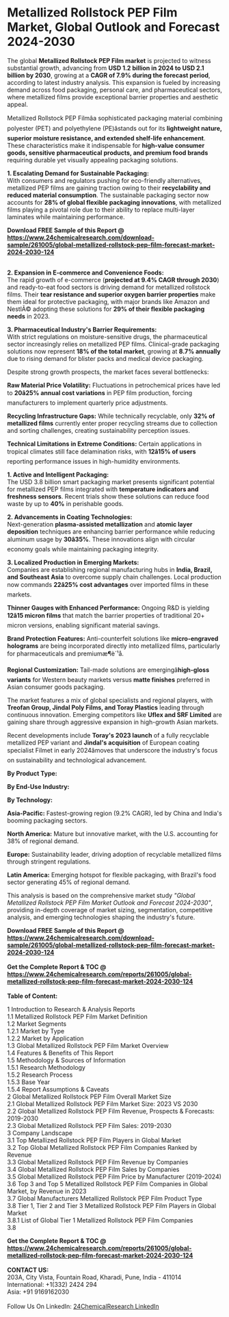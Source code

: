 <h1>Metallized Rollstock PEP Film Market, Global Outlook and Forecast 2024-2030</h1><p>The global <strong>Metallized Rollstock PEP Film market</strong> is projected to witness substantial growth, advancing from <strong>USD 1.2 billion in 2024 to USD 2.1 billion by 2030</strong>, growing at a <strong>CAGR of 7.9% during the forecast period</strong>, according to latest industry analysis. This expansion is fueled by increasing demand across food packaging, personal care, and pharmaceutical sectors, where metallized films provide exceptional barrier properties and aesthetic appeal.</p><p>Metallized Rollstock PEP Filmâa sophisticated packaging material combining polyester (PET) and polyethylene (PE)âstands out for its <strong>lightweight nature, superior moisture resistance, and extended shelf-life enhancement</strong>. These characteristics make it indispensable for <strong>high-value consumer goods, sensitive pharmaceutical products, and premium food brands</strong> requiring durable yet visually appealing packaging solutions.</p><p><strong>1. Escalating Demand for Sustainable Packaging:</strong><br>
With consumers and regulators pushing for eco-friendly alternatives, metallized PEP films are gaining traction owing to their <strong>recyclability and reduced material consumption</strong>. The sustainable packaging sector now accounts for <strong>28% of global flexible packaging innovations</strong>, with metallized films playing a pivotal role due to their ability to replace multi-layer laminates while maintaining performance.</p><div><b>Download FREE Sample of this Report @ 
            <a href="https://www.24chemicalresearch.com/download-sample/261005/global-metallized-rollstock-pep-film-forecast-market-2024-2030-124">
            https://www.24chemicalresearch.com/download-sample/261005/global-metallized-rollstock-pep-film-forecast-market-2024-2030-124</a></b></div><br><p><strong>2. Expansion in E-commerce and Convenience Foods:</strong><br>
The rapid growth of e-commerce (<strong>projected at 9.4% CAGR through 2030</strong>) and ready-to-eat food sectors is driving demand for metallized rollstock films. Their <strong>tear resistance and superior oxygen barrier properties</strong> make them ideal for protective packaging, with major brands like Amazon and NestlÃ© adopting these solutions for <strong>29% of their flexible packaging needs</strong> in 2023.</p><p><strong>3. Pharmaceutical Industry's Barrier Requirements:</strong><br>
With strict regulations on moisture-sensitive drugs, the pharmaceutical sector increasingly relies on metallized PEP films. Clinical-grade packaging solutions now represent <strong>18% of the total market</strong>, growing at <strong>8.7% annually</strong> due to rising demand for blister packs and medical device packaging.</p><p>Despite strong growth prospects, the market faces several bottlenecks:</p><p><strong>Raw Material Price Volatility:</strong> Fluctuations in petrochemical prices have led to <strong>20â25% annual cost variations</strong> in PEP film production, forcing manufacturers to implement quarterly price adjustments.</p><p><strong>Recycling Infrastructure Gaps:</strong> While technically recyclable, only <strong>32% of metallized films</strong> currently enter proper recycling streams due to collection and sorting challenges, creating sustainability perception issues.</p><p><strong>Technical Limitations in Extreme Conditions:</strong> Certain applications in tropical climates still face delamination risks, with <strong>12â15% of users</strong> reporting performance issues in high-humidity environments.</p><p><strong>1. Active and Intelligent Packaging:</strong><br>
The USD 3.8 billion smart packaging market presents significant potential for metallized PEP films integrated with <strong>temperature indicators and freshness sensors</strong>. Recent trials show these solutions can reduce food waste by up to <strong>40%</strong> in perishable goods.</p><p><strong>2. Advancements in Coating Technologies:</strong><br>
Next-generation <strong>plasma-assisted metallization</strong> and <strong>atomic layer deposition</strong> techniques are enhancing barrier performance while reducing aluminum usage by <strong>30â35%</strong>. These innovations align with circular economy goals while maintaining packaging integrity.</p><p><strong>3. Localized Production in Emerging Markets:</strong><br>
Companies are establishing regional manufacturing hubs in <strong>India, Brazil, and Southeast Asia</strong> to overcome supply chain challenges. Local production now commands <strong>22â25% cost advantages</strong> over imported films in these markets.</p><p><strong>Thinner Gauges with Enhanced Performance:</strong> Ongoing R&amp;D is yielding <strong>12â15 micron films</strong> that match the barrier properties of traditional 20+ micron versions, enabling significant material savings.</p><p><strong>Brand Protection Features:</strong> Anti-counterfeit solutions like <strong>micro-engraved holograms</strong> are being incorporated directly into metallized films, particularly for pharmaceuticals and premiumæ¶è´¹å.</p><p><strong>Regional Customization:</strong> Tail-made solutions are emergingâ<strong>high-gloss variants</strong> for Western beauty markets versus <strong>matte finishes</strong> preferred in Asian consumer goods packaging.</p><p>The market features a mix of global specialists and regional players, with <strong>Treofan Group, Jindal Poly Films, and Toray Plastics</strong> leading through continuous innovation. Emerging competitors like <strong>Uflex and SRF Limited</strong> are gaining share through aggressive expansion in high-growth Asian markets.</p><p>Recent developments include <strong>Toray's 2023 launch</strong> of a fully recyclable metallized PEP variant and <strong>Jindal's acquisition</strong> of European coating specialist Filmet in early 2024âmoves that underscore the industry's focus on sustainability and technological advancement.</p><p><strong>By Product Type:</strong></p><p><strong>By End-Use Industry:</strong></p><p><strong>By Technology:</strong></p><p><strong>Asia-Pacific:</strong> Fastest-growing region (9.2% CAGR), led by China and India's booming packaging sectors.</p><p><strong>North America:</strong> Mature but innovative market, with the U.S. accounting for 38% of regional demand.</p><p><strong>Europe:</strong> Sustainability leader, driving adoption of recyclable metallized films through stringent regulations.</p><p><strong>Latin America:</strong> Emerging hotspot for flexible packaging, with Brazil's food sector generating 45% of regional demand.</p><p>This analysis is based on the comprehensive market study <em>"Global Metallized Rollstock PEP Film Market Outlook and Forecast 2024-2030"</em>, providing in-depth coverage of market sizing, segmentation, competitive analysis, and emerging technologies shaping the industry's future.</p><div><b>Download FREE Sample of this Report @ 
            <a href="https://www.24chemicalresearch.com/download-sample/261005/global-metallized-rollstock-pep-film-forecast-market-2024-2030-124">
            https://www.24chemicalresearch.com/download-sample/261005/global-metallized-rollstock-pep-film-forecast-market-2024-2030-124</a></b></div><br><div><b>Get the Complete Report & TOC @ 
            <a href="https://www.24chemicalresearch.com/reports/261005/global-metallized-rollstock-pep-film-forecast-market-2024-2030-124">
            https://www.24chemicalresearch.com/reports/261005/global-metallized-rollstock-pep-film-forecast-market-2024-2030-124</a></b></div><br>
            <b>Table of Content:</b><p>1 Introduction to Research & Analysis Reports<br />
    1.1 Metallized Rollstock PEP Film Market Definition<br />
    1.2 Market Segments<br />
        1.2.1 Market by Type<br />
        1.2.2 Market by Application<br />
    1.3 Global Metallized Rollstock PEP Film Market Overview<br />
    1.4 Features & Benefits of This Report<br />
    1.5 Methodology & Sources of Information<br />
        1.5.1 Research Methodology<br />
        1.5.2 Research Process<br />
        1.5.3 Base Year<br />
        1.5.4 Report Assumptions & Caveats<br />
2 Global Metallized Rollstock PEP Film Overall Market Size<br />
    2.1 Global Metallized Rollstock PEP Film Market Size: 2023 VS 2030<br />
    2.2 Global Metallized Rollstock PEP Film Revenue, Prospects & Forecasts: 2019-2030<br />
    2.3 Global Metallized Rollstock PEP Film Sales: 2019-2030<br />
3 Company Landscape<br />
    3.1 Top Metallized Rollstock PEP Film Players in Global Market<br />
    3.2 Top Global Metallized Rollstock PEP Film Companies Ranked by Revenue<br />
    3.3 Global Metallized Rollstock PEP Film Revenue by Companies<br />
    3.4 Global Metallized Rollstock PEP Film Sales by Companies<br />
    3.5 Global Metallized Rollstock PEP Film Price by Manufacturer (2019-2024)<br />
    3.6 Top 3 and Top 5 Metallized Rollstock PEP Film Companies in Global Market, by Revenue in 2023<br />
    3.7 Global Manufacturers Metallized Rollstock PEP Film Product Type<br />
    3.8 Tier 1, Tier 2 and Tier 3 Metallized Rollstock PEP Film Players in Global Market<br />
        3.8.1 List of Global Tier 1 Metallized Rollstock PEP Film Companies<br />
        3.8</p><div><b>Get the Complete Report & TOC @ 
            <a href="https://www.24chemicalresearch.com/reports/261005/global-metallized-rollstock-pep-film-forecast-market-2024-2030-124">
            https://www.24chemicalresearch.com/reports/261005/global-metallized-rollstock-pep-film-forecast-market-2024-2030-124</a></b></div><br><b>CONTACT US:</b><br>
            203A, City Vista, Fountain Road, Kharadi, Pune, India - 411014<br>
            International: +1(332) 2424 294<br>
            Asia: +91 9169162030 <br><br>
            Follow Us On LinkedIn: <a href="https://www.linkedin.com/company/24chemicalresearch/">24ChemicalResearch LinkedIn</a>